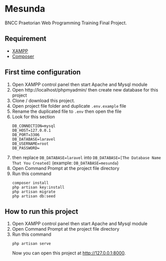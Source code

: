 # Mesunda

BNCC Praetorian Web Programming Training Final Project.

## Requirement
- [XAMPP](https://www.apachefriends.org/index.html)
- [Composer](https://getcomposer.org/download/)

## First time configuration
1. Open XAMPP control panel then start Apache and Mysql module
2. Open http://localhost/phpmyadmin/ then create new database for this project
3. Clone / download this project.
4. Open project file folder and duplicate `.env.example` file 
5. Rename the duplicated file to `.env` then open the file
6. Look for this section
    ```
    DB_CONNECTION=mysql
    DB_HOST=127.0.0.1
    DB_PORT=3306
    DB_DATABASE=laravel
    DB_USERNAME=root
    DB_PASSWORD=
    ```
7. then replace `DB_DATABASE=laravel` into `DB_DATABASE=[The Database Name That You Created]` (example: `DB_DATABASE=mesunda`)
8. Open Command Prompt at the project file directory
9. Run this command
    ```
    composer install
    php artisan key:install
    php artisan migrate
    php artisan db:seed
    ```

## How to run this project
1. Open XAMPP control panel then start Apache and Mysql module
2. Open Command Prompt at the project file directory
3. Run this command
    ```
    php artisan serve
    ```
    Now you can open this project at http://127.0.0.1:8000.
